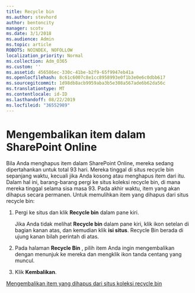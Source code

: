 ```yaml
---
title: Recycle bin
ms.author: stevhord
author: bentoncity
manager: scotv
ms.date: 3/1/2018
ms.audience: Admin
ms.topic: article
ROBOTS: NOINDEX, NOFOLLOW
localization_priority: Normal
ms.collection: Adm_O365
ms.custom: ''
ms.assetid: 456586ec-330c-41be-b2f9-65f9947eb41a
ms.openlocfilehash: 8c61c6007c8e1cc8958993e0f1b3e0e6c0dbb617
ms.sourcegitcommit: 1d98db8acb9959aba3b5e308a567ade6b62da56c
ms.translationtype: MT
ms.contentlocale: id-ID
ms.lasthandoff: 08/22/2019
ms.locfileid: "36552989"
---
```

# <a name="restore-items-in-sharepoint-online"></a>Mengembalikan item dalam SharePoint Online

Bila Anda menghapus item dalam SharePoint Online, mereka sedang dipertahankan untuk total 93 hari. Mereka tinggal di situs recycle bin sepanjang waktu, kecuali jika Anda kosong atau menghapus item dari itu. Dalam hal ini, barang-barang pergi ke situs koleksi recycle bin, di mana mereka tinggal selama sisa masa 93. Pada akhir waktu, item yang akan dihapus secara permanen. Untuk memulihkan item yang dihapus dari situs recycle bin:
  
1. Pergi ke situs dan klik **Recycle bin** dalam pane kiri. 
    
    Jika Anda tidak melihat **Recycle bin** dalam pane kiri, klik ikon setelan di bagian kanan atas, dan kemudian klik **isi situs**. Recycle Bin berada di ujung kanan bilah perintah di atas.
    
2. Pada halaman **Recycle Bin** , pilih item Anda ingin mengembalikan dengan menunjuk ke mereka dan mengklik ikon tanda centang yang muncul. 
    
3. Klik **Kembalikan**.
    
[Mengembalikan item yang dihapus dari situs koleksi recycle bin](https://go.microsoft.com/fwlink/?linkid=866439)
  

